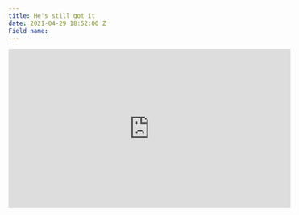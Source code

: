 ```yaml
---
title: He's still got it
date: 2021-04-29 18:52:00 Z
Field name: 
---
```


<iframe width="560" height="315" src="https://www.youtube.com/embed/O6ZO2wnDzro" title="YouTube video player" frameborder="0" allow="accelerometer; autoplay; clipboard-write; encrypted-media; gyroscope; picture-in-picture" allowfullscreen></iframe>